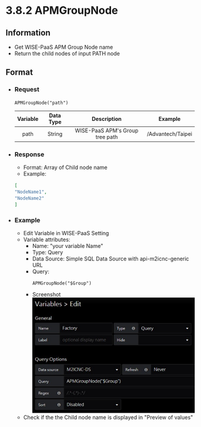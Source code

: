 # 3.8.2 APMGroupNode

## Information

* Get WISE-PaaS APM Group Node name
* Return the child nodes of input PATH node

## Format

* ### Request

  ```
  APMGroupNode("path")
  ```

  | Variable | Data Type | Description | Example |
  | :---: | :---: | :---: | :---: |
  | path | String | WISE-PaaS APM's Group tree path | /Advantech/Taipei |

* ### Response 
  * Format: Array of Child node name
  * Example:
  ```  json
  [
  "NodeName1", 
  "NodeName2"
  ]
  ```

* ### Example

  * Edit Variable in WISE-PaaS Setting     
  * Variable attributes:   
    * Name: "your variable Name"   
    * Type: Query   
    * Data Source: Simple SQL Data Source with api-m2icnc-generic URL   
    * Query:  
      ```
      APMGroupNode("$Group")
      ```
    * Screenshot   
      ![](/images/3.8.2-APMGroupNode-setting.jpg)
  * Check if the the Child node name is displayed in "Preview of values"
